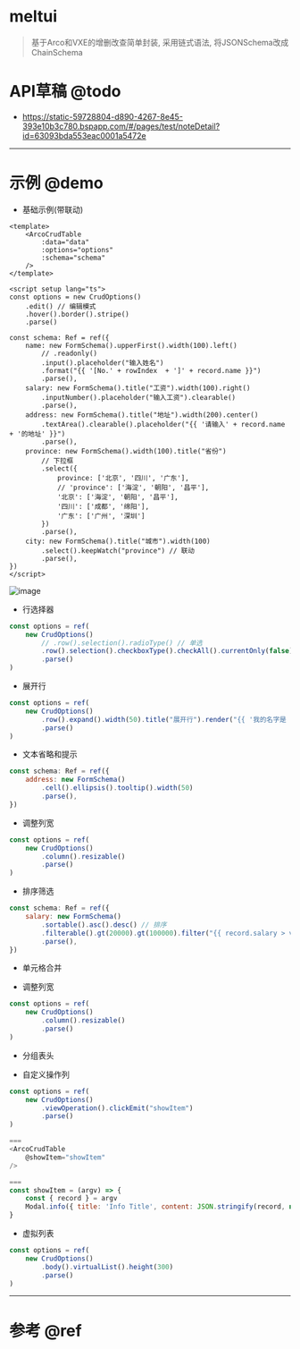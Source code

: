 # meltui

> 基于Arco和VXE的增删改查简单封装, 采用链式语法, 将JSONSchema改成ChainSchema

# API草稿 @todo

- https://static-59728804-d890-4267-8e45-393e10b3c780.bspapp.com/#/pages/test/noteDetail?id=63093bda553eac0001a5472e

---

# 示例 @demo

- 基础示例(带联动)

```vue
<template>
    <ArcoCrudTable 
        :data="data" 
        :options="options" 
        :schema="schema" 
    />
</template>

<script setup lang="ts">
const options = new CrudOptions()
    .edit() // 编辑模式
    .hover().border().stripe()
    .parse()

const schema: Ref = ref({
    name: new FormSchema().upperFirst().width(100).left()
        // .readonly()
        .input().placeholder("输入姓名")
        .format("{{ '[No.' + rowIndex  + ']' + record.name }}")
        .parse(),
    salary: new FormSchema().title("工资").width(100).right() 
        .inputNumber().placeholder("输入工资").clearable()
        .parse(),
    address: new FormSchema().title("地址").width(200).center()
        .textArea().clearable().placeholder("{{ '请输入' + record.name + '的地址' }}")
        .parse(),
    province: new FormSchema().width(100).title("省份")
        // 下拉框
        .select({
            province: ['北京', '四川', '广东'],
            // 'province': ['海淀', '朝阳', '昌平'],
            '北京': ['海淀', '朝阳', '昌平'],
            '四川': ['成都', '绵阳'],
            '广东': ['广州', '深圳']
        }) 
        .parse(),
    city: new FormSchema().title("城市").width(100)
        .select().keepWatch("province") // 联动
        .parse(),
})
</script>
```

![image](https://user-images.githubusercontent.com/16240829/188521161-be5557dc-112f-49a9-a91e-930a086948f3.png)

- 行选择器

```js 
const options = ref(
    new CrudOptions()
        // .row().selection().radioType() // 单选
        .row().selection().checkboxType().checkAll().currentOnly(false) // 复选
        .parse()
)
```

- 展开行

```js
const options = ref(
    new CrudOptions()
        .row().expand().width(50).title("展开行").render("{{ '我的名字是 ' + record.name }}") 
        .parse()
)
```

- 文本省略和提示

```js
const schema: Ref = ref({
    address: new FormSchema()
        .cell().ellipsis().tooltip().width(50)
        .parse(),
})
```

- 调整列宽

```js 
const options = ref(
    new CrudOptions()
        .column().resizable()
        .parse()
)
```


- 排序筛选

```js
const schema: Ref = ref({
    salary: new FormSchema()
        .sortable().asc().desc() // 排序
        .filterable().gt(20000).gt(100000).filter("{{ record.salary > value }}") // 筛选
        .parse(),
})
```

- 单元格合并

- 调整列宽

```js
const options = ref(
    new CrudOptions()
        .column().resizable()
        .parse()
)
```

- 分组表头

- 自定义操作列

```js
const options = ref(
    new CrudOptions()
        .viewOperation().clickEmit("showItem")
        .parse()
)

===
<ArcoCrudTable 
    @showItem="showItem"
/>

===
const showItem = (argv) => {
    const { record } = argv
    Modal.info({ title: 'Info Title', content: JSON.stringify(record, null, 2)});
}
```

- 虚拟列表

```js
const options = ref(
    new CrudOptions()
        .body().virtualList().height(300)
        .parse()
)
```

---

# 参考 @ref